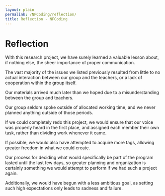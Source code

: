 ```yaml
---
layout: plain
permalink: /NFCoding/reflection/
title: Reflection - NFCoding
---
```

<h1>Reflection</h1>
<p>With this research project, we have surely learned a valuable lesson about, if nothing else, the sheer importance of proper communication. </p>
<p>The vast majority of the issues we listed previously resulted from little to no actual interaction between our group and the teachers, or a lack of cooperation within the group itself. </p>
<p>Our materials arrived much later than we hoped due to a misunderstanding between the group and teachers. </p>
<p>Our group seldom spoke outside of allocated working time, and we never planned anything outside of those periods. </p>
<p>If we could completely redo this project, we would ensure that our voice was properly heard in the first place, and assigned each member their own task, rather than dividing work whenever it came. </p>
<p>If possible, we would also have attempted to acquire more tags, allowing greater freedom in what we could create. </p>
<p>Our process for deciding what would specifically be part of the program lasted until the last few days, so greater planning and organization is certainly something we would attempt to perform if we had such a project again. </p>
<p>Additionally, we would have begun with a less ambitious goal, as setting such high expectations only leads to sadness and failure.</p>
